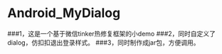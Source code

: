 # Android_MyDialog
  ###1，这是一个基于微信tinker热修复框架的小demo
  ###2，同时自定义了dialog，仿扣扣退出登录样式。
  ###3，同时制作成jar包，方便调用。
   
